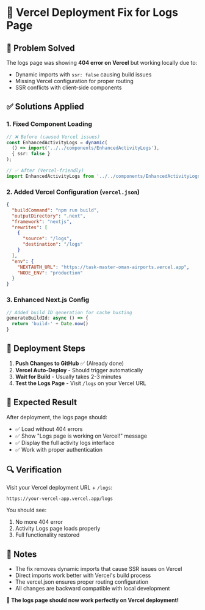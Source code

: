 # 🚀 Vercel Deployment Fix for Logs Page

## 🎯 Problem Solved
The logs page was showing **404 error on Vercel** but working locally due to:
- Dynamic imports with `ssr: false` causing build issues
- Missing Vercel configuration for proper routing
- SSR conflicts with client-side components

## ✅ Solutions Applied

### 1. **Fixed Component Loading**
```typescript
// ❌ Before (caused Vercel issues)
const EnhancedActivityLogs = dynamic(
  () => import('../../components/EnhancedActivityLogs'),
  { ssr: false }
);

// ✅ After (Vercel-friendly)
import EnhancedActivityLogs from '../../components/EnhancedActivityLogs';
```

### 2. **Added Vercel Configuration** (`vercel.json`)
```json
{
  "buildCommand": "npm run build",
  "outputDirectory": ".next",
  "framework": "nextjs",
  "rewrites": [
    {
      "source": "/logs",
      "destination": "/logs"
    }
  ],
  "env": {
    "NEXTAUTH_URL": "https://task-master-oman-airports.vercel.app",
    "NODE_ENV": "production"
  }
}
```

### 3. **Enhanced Next.js Config**
```javascript
// Added build ID generation for cache busting
generateBuildId: async () => {
  return 'build-' + Date.now()
}
```

## 🔧 Deployment Steps

1. **Push Changes to GitHub** ✅ (Already done)
2. **Vercel Auto-Deploy** - Should trigger automatically
3. **Wait for Build** - Usually takes 2-3 minutes
4. **Test the Logs Page** - Visit `/logs` on your Vercel URL

## 🎉 Expected Result

After deployment, the logs page should:
- ✅ Load without 404 errors
- ✅ Show "Logs page is working on Vercel!" message
- ✅ Display the full activity logs interface
- ✅ Work with proper authentication

## 🔍 Verification

Visit your Vercel deployment URL + `/logs`:
```
https://your-vercel-app.vercel.app/logs
```

You should see:
1. No more 404 error
2. Activity Logs page loads properly
3. Full functionality restored

## 📝 Notes

- The fix removes dynamic imports that cause SSR issues on Vercel
- Direct imports work better with Vercel's build process
- The vercel.json ensures proper routing configuration
- All changes are backward compatible with local development

**🎯 The logs page should now work perfectly on Vercel deployment!**
